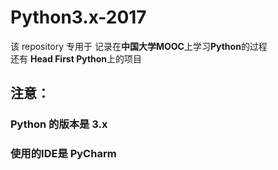 # Python3.x-2017
该 repository 专用于  记录在**中国大学MOOC**上学习**Python**的过程  
还有 **Head First  Python**上的项目
## 注意：
### Python 的版本是 3.x
### 使用的IDE是 PyCharm
